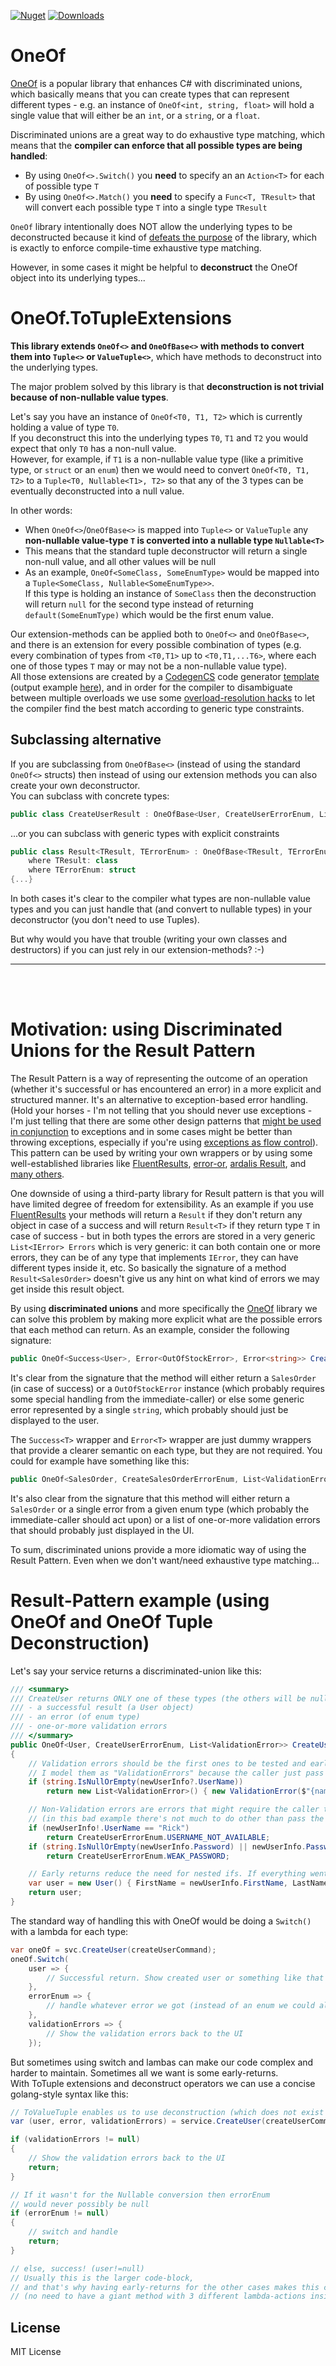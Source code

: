 [![Nuget](https://img.shields.io/nuget/v/OneOf.ToTupleExtensions?label=OneOf.ToTupleExtensions)](https://www.nuget.org/packages/OneOf.ToTupleExtensions)
[![Downloads](https://img.shields.io/nuget/dt/OneOf.ToTupleExtensions.svg)](https://www.nuget.org/packages/OneOf.ToTupleExtensions)

# OneOf

[OneOf](https://github.com/mcintyre321/OneOf/) is a popular library that enhances C# with discriminated unions, which basically means that you can create types that can represent different types - e.g. an instance of  `OneOf<int, string, float>` will hold a single value that will either be an `int`, or a `string`, or a `float`.

Discriminated unions are a great way to do exhaustive type matching, which means that the **compiler can enforce that all possible types are being handled**:
- By using `OneOf<>.Switch()` you **need** to specify an an `Action<T>` for each of possible type `T`
- By using `OneOf<>.Match()` you **need** to specify a `Func<T, TResult>` that will convert each possible type `T` into a single type `TResult`

`OneOf` library intentionally does NOT allow the underlying types to be deconstructed because it kind of [defeats the purpose](https://github.com/mcintyre321/OneOf/pull/114) of the library, which is exactly to enforce compile-time exhaustive type matching.

However, in some cases it might be helpful to **deconstruct** the OneOf object into its underlying types...

# OneOf.ToTupleExtensions

**This library extends `OneOf<>` and `OneOfBase<>` with methods to convert them into `Tuple<>` or `ValueTuple<>`**, which have methods to deconstruct into the underlying types.

The major problem solved by this library is that **deconstruction is not trivial because of non-nullable value types**.

Let's say you have an instance of `OneOf<T0, T1, T2>` which is currently holding a value of type `T0`.  
If you deconstruct this into the underlying types `T0`, `T1` and `T2` you would expect that only `T0` has a non-null value.  
However, for example, if `T1` is a non-nullable value type (like a primitive type, or `struct` or an `enum`) then we would need to convert `OneOf<T0, T1, T2>` to a `Tuple<T0, Nullable<T1>, T2>` so that any of the 3 types can be eventually deconstructed into a null value.

In other words: 
- When `OneOf<>`/`OneOfBase<>` is mapped into `Tuple<>` or `ValueTuple` any **non-nullable value-type `T` is converted into a nullable type `Nullable<T>`**
- This means that the standard tuple deconstructor will return a single non-null value, and all other values will be null
- As an example, `OneOf<SomeClass, SomeEnumType>` would be mapped into a `Tuple<SomeClass, Nullable<SomeEnumType>>`.  
  If this type is holding an instance of `SomeClass` then the deconstruction will return `null` for the second type instead of returning `default(SomeEnumType)` which would be the first enum value.

Our extension-methods can be applied both to `OneOf<>` and `OneOfBase<>`, and there is an extension for every possible combination of types (e.g. every combination of types from `<T0,T1>` up to `<T0,T1,...T6>`, where each one of those types `T` may or may not be a non-nullable value type).  
All those extensions are created by a [CodegenCS](https://github.com/Drizin/CodegenCS) code generator [template](/src/CodeGenerator/GeneratorTemplate.cs) (output example [here](/src/OneOf.ToTupleExtensions/OneOfBaseConvertToTupleExtensions.generated.cs)), and in order for the compiler to disambiguate between multiple overloads we use some [overload-resolution hacks](https://stackoverflow.com/questions/2974519/generic-constraints-where-t-struct-and-where-t-class/36775837#36775837) to let the compiler find the best match according to generic type constraints.


## Subclassing alternative

If you are subclassing from `OneOfBase<>` (instead of using the standard `OneOf<>` structs) then instead of using our extension methods you can also create your own deconstructor.  
You can subclass with concrete types:
```cs
public class CreateUserResult : OneOfBase<User, CreateUserErrorEnum, List<ValidationError> {...}
```

...or you can subclass with generic types with explicit constraints
```cs
public class Result<TResult, TErrorEnum> : OneOfBase<TResult, TErrorEnum, List<ValidationError>>
    where TResult: class
    where TErrorEnum: struct
{...}
```

In both cases it's clear to the compiler what types are non-nullable value types and you can just handle that (and convert to nullable types) in your deconstructor (you don't need to use Tuples).

But why would you have that trouble (writing your own classes and destructors) if you can just rely in our extension-methods? :-) 



<hr>
<br/>
<br/>


# Motivation: using Discriminated Unions for the Result Pattern

The Result Pattern is a way of representing the outcome of an operation (whether it's successful or has encountered an error) in a more explicit and structured manner. It's an alternative to exception-based error handling. (Hold your horses - I'm not telling that you should never use exceptions - I'm just telling that there are some other design patterns that [might be used in conjunction](https://stackoverflow.com/a/46823898/3606250) to exceptions and in some cases might be better than throwing exceptions, especially if you're using [exceptions as flow control](https://www.youtube.com/watch?v=E3dU9Y1CsnI)). This pattern can be used by writing your own wrappers or by using some well-established libraries like [FluentResults](https://github.com/altmann/FluentResults), [error-or](https://github.com/amantinband/error-or), [ardalis Result](https://github.com/ardalis/Result), and [many others](https://github.com/youssefsell/Result.net). 

One downside of using a third-party library for Result pattern is that you will have limited degree of freedom for extensibility. As an example if you use [FluentResults](https://github.com/altmann/FluentResults) your methods will return a `Result` if they don't return any object in case of a success and will return `Result<T>` if they return type `T` in case of success - but in both types the errors are stored in a very generic `List<IError> Errors` which is very generic: it can both contain one or more errors, they can be of any type that implements `IError`, they can have different types inside it, etc. So basically the signature of a method `Result<SalesOrder>` doesn't give us any hint on what kind of errors we may get inside this result object.

By using **discriminated unions** and more specifically the [OneOf](https://github.com/mcintyre321/OneOf/) library we can solve this problem by making more explicit what are the possible errors that each method can return. As an example, consider the following signature:

```cs
public OneOf<Success<User>, Error<OutOfStockError>, Error<string>> CreateSalesOrder(SalesOrder order)
```

It's clear from the signature that the method will either return a `SalesOrder` (in case of success) or a `OutOfStockError` instance (which probably requires some special handling from the immediate-caller) or else some generic error represented by a single `string`, which probably should just be displayed to the user.

The `Success<T>` wrapper and `Error<T>` wrapper are just dummy wrappers that provide a clearer semantic on each type, but they are not required. You could for example have something like this:

```cs
public OneOf<SalesOrder, CreateSalesOrderErrorEnum, List<ValidationError>> CreateSalesOrder(SalesOrder order)
```

It's also clear from the signature that this method will either return a `SalesOrder` or a single error from a given enum type (which probably the immediate-caller should act upon) or a list of one-or-more validation errors that should probably just displayed in the UI.

To sum, discriminated unions provide a more idiomatic way of using the Result Pattern. Even when we don't want/need exhaustive type matching...


# Result-Pattern example (using OneOf and OneOf Tuple Deconstruction)

Let's say your service returns a discriminated-union like this:

```cs
/// <summary>
/// CreateUser returns ONLY one of these types (the others will be null): 
/// - a successful result (a User object)
/// - an error (of enum type) 
/// - one-or-more validation errors
/// </summary>
public OneOf<User, CreateUserErrorEnum, List<ValidationError>> CreateUser(CreateUserDTO newUserInfo)
{
    // Validation errors should be the first ones to be tested and early return
    // I model them as "ValidationErrors" because the caller just pass those errors back to the UI, doesn't act upon them
    if (string.IsNullOrEmpty(newUserInfo?.UserName))
        return new List<ValidationError>() { new ValidationError($"{nameof(newUserInfo.UserName)} is required") };

    // Non-Validation errors are errors that might require the caller to act based on the errors
    // (in this bad example there's not much to do other than pass the message to the user, but you get the idea - caller could SWITCH upon the enum and act)
    if (newUserInfo!.UserName == "Rick")
        return CreateUserErrorEnum.USERNAME_NOT_AVAILABLE;
    if (string.IsNullOrEmpty(newUserInfo.Password) || newUserInfo.Password.Length < 8)
        return CreateUserErrorEnum.WEAK_PASSWORD;

    // Early returns reduce the need for nested ifs. If everything went fine we return the resulting object
    var user = new User() { FirstName = newUserInfo.FirstName, LastName = newUserInfo.LastName, UserName = newUserInfo.UserName };
    return user;
}
```

The standard way of handling this with OneOf would be doing a `Switch()` with a lambda for each type:

```cs
var oneOf = svc.CreateUser(createUserCommand);
oneOf.Switch(
    user => {
        // Successful return. Show created user or something like that
    },
    errorEnum => {
        // handle whatever error we got (instead of an enum we could also get individual types for each possible error)
    },
    validationErrors => {
        // Show the validation errors back to the UI
    });
```

But sometimes using switch and lambas can make our code complex and harder to maintain. Sometimes all we want is some early-returns.  
With ToTuple extensions and deconstruct operators we can use a concise golang-style syntax like this:


```cs
// ToValueTuple enables us to use deconstruction (which does not exist in OneOf library)
var (user, error, validationErrors) = service.CreateUser(createUserCommand).ToValueTuple();

if (validationErrors != null)
{
    // Show the validation errors back to the UI
    return;
}

// If it wasn't for the Nullable conversion then errorEnum
// would never possibly be null
if (errorEnum != null)
{
    // switch and handle
    return;
}

// else, success! (user!=null)
// Usually this is the larger code-block, 
// and that's why having early-returns for the other cases makes this code cleaner and easy to maintain!
// (no need to have a giant method with 3 different lambda-actions inside it)
```

<!--
The style above is based in golang syntax and guidelines:

- Regular expected error situations are handled with error results
- **fatal unexpected situations** are handled with **"panic"**  (pretty much like Exceptions in C#/Java)
- This encourages you to explicitly check for errors where they occur, as opposed to the paradigm that expects you to throw (and catch) exceptions even for expected errors.
- Since the language has this clear distinction between exceptions and return errors, it has some [conventions and constructs for error handling](https://blog.golang.org/error-handling-and-go) that allows developers to easily (and concisely) get and test errors.
- Basically, all functions where errors are expected to happen should always return an error object, and if the function is also expected to return some other object (in case of success) then it should use [**multiple return values**](https://gobyexample.com/multiple-return-values) so that it can simultaneously return both the expected result objects (at the first position) and then return the possible errors (at the last position)
- **Multiple return values** makes the code more concise. By receiving the error as a regular return value our error handling becomes **less verbose**, **more explicit**, and **easier to read** since it uses regular if/else statements.
- When returning multiple parameters **the return should always be ONE OR ANOTHER**, meaning that if there's an error you can expect that the other object is null, and vice-versa. This simple convention makes error handling much easier.

Last, another major benefit of explicitly returning error codes is that **exceptions can easily be ignored while it's much harder to ignore errors if your methods force you to receive the returned error**. Returning codes obviously don't allow us to bubble-up automatically (as exceptions do), but the idea is exactly that - you want to check (and act) on your errors right where they occur.
-->



## License
MIT License


